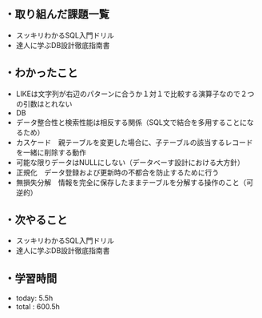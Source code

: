 ## ・取り組んだ課題一覧
- スッキリわかるSQL入門ドリル
- 達人に学ぶDB設計徹底指南書

## ・わかったこと
- LIKEは文字列が右辺のパターンに合うか１対１で比較する演算子なので２つの引数はとれない
- DB
- データ整合性と検索性能は相反する関係（SQL文で結合を多用することになるため）
- カスケード　親テーブルを変更した場合に、子テーブルの該当するレコードを一緒に削除する動作
- 可能な限りデータはNULLにしない（データべーす設計における大方針）
- 正規化　データ登録および更新時の不都合を防止するために行う
- 無損失分解　情報を完全に保存したままテーブルを分解する操作のこと（可逆的）



## ・次やること
- スッキリわかるSQL入門ドリル
- 達人に学ぶDB設計徹底指南書

## ・学習時間
- today:  5.5h
- total  : 600.5h